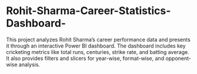 # Rohit-Sharma-Career-Statistics-Dashboard-
This project analyzes Rohit Sharma’s career performance data and presents it through an interactive Power BI dashboard. The dashboard includes key cricketing metrics like total runs, centuries, strike rate, and batting average. It also provides filters and slicers for year-wise, format-wise, and opponent-wise analysis.
